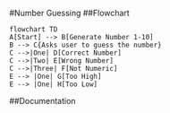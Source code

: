 #Number Guessing
##Flowchart
```mermaid
flowchart TD
A[Start] --> B[Generate Number 1-10]
B --> C{Asks user to guess the number}
C -->|One| D[Correct Number]
C -->|Two| E[Wrong Number]
C -->|Three| F[Not Numeric]
E --> |One| G[Too High]
E --> |One| H[Too Low]
```
##Documentation 
